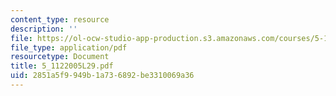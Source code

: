 ```yaml
---
content_type: resource
description: ''
file: https://ol-ocw-studio-app-production.s3.amazonaws.com/courses/5-112-principles-of-chemical-science-fall-2005/2851a5f9949b1a736892be3310069a36_5_1122005L29.pdf
file_type: application/pdf
resourcetype: Document
title: 5_1122005L29.pdf
uid: 2851a5f9-949b-1a73-6892-be3310069a36
---
```


